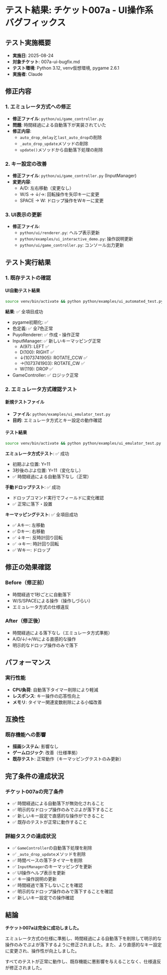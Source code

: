 # テスト結果: チケット007a - UI操作系バグフィックス

## テスト実施概要
- **実施日**: 2025-08-24
- **対象チケット**: 007a-ui-bugfix.md
- **テスト環境**: Python 3.12, venv仮想環境, pygame 2.6.1
- **実施者**: Claude

## 修正内容

### 1. エミュレータ方式への修正
- **修正ファイル**: `python/ui/game_controller.py`
- **問題**: 時間経過による自動落下が実装されていた
- **修正内容**:
  - `auto_drop_delay`と`last_auto_drop`の削除
  - `_auto_drop_update`メソッドの削除
  - `update()`メソッドから自動落下処理の削除

### 2. キー設定の改善
- **修正ファイル**: `python/ui/game_controller.py` (InputManager)
- **変更内容**:
  - A/D: 左右移動（変更なし）
  - W/S → ↓/→: 回転操作を矢印キーに変更
  - SPACE → W: ドロップ操作をWキーに変更

### 3. UI表示の更新
- **修正ファイル**: 
  - `python/ui/renderer.py`: ヘルプ表示更新
  - `python/examples/ui_interactive_demo.py`: 操作説明更新
  - `python/ui/game_controller.py`: コンソール出力更新

## テスト実行結果

### 1. 既存テストの確認

#### UI自動テスト結果
```bash
source venv/bin/activate && python python/examples/ui_automated_test.py
```

**結果**: ✅ 全項目成功
- pygame初期化: ✅
- 色定義: ✅ 全7色正常
- PuyoRenderer: ✅ 作成・操作正常
- InputManager: ✅ 新しいキーマッピング正常
  - A(97): LEFT ✅
  - D(100): RIGHT ✅
  - ↓(1073741905): ROTATE_CCW ✅
  - →(1073741903): ROTATE_CW ✅
  - W(119): DROP ✅
- GameController: ✅ ロジック正常

### 2. エミュレータ方式確認テスト

#### 新規テストファイル
- **ファイル**: `python/examples/ui_emulator_test.py`
- **目的**: エミュレータ方式とキー設定の動作確認

#### テスト結果
```bash
source venv/bin/activate && python python/examples/ui_emulator_test.py
```

**エミュレータ方式テスト**: ✅ 成功
- 初期ぷよ位置: Y=11
- 3秒後のぷよ位置: Y=11（変化なし）
- ✅ 時間経過による自動落下なし（正常）

**手動ドロップテスト**: ✅ 成功
- ドロップコマンド実行でフィールドに変化確認
- ✅ 正常に落下・設置

**キーマッピングテスト**: ✅ 全項目成功
- ✅ Aキー: 左移動
- ✅ Dキー: 右移動  
- ✅ ↓キー: 反時計回り回転
- ✅ →キー: 時計回り回転
- ✅ Wキー: ドロップ

## 修正の効果確認

### Before（修正前）
- 時間経過で1秒ごとに自動落下
- W/S/SPACEによる操作（操作しづらい）
- エミュレータ方式の仕様違反

### After（修正後）
- 時間経過による落下なし（エミュレータ方式準拠）
- A/D/↓/→/Wによる直感的な操作
- 明示的なドロップ操作のみで落下

## パフォーマンス

### 実行性能
- **CPU負荷**: 自動落下タイマー削除により軽減
- **レスポンス**: キー操作の応答性向上
- **メモリ**: タイマー関連変数削除による小幅改善

## 互換性

### 既存機能への影響
- **描画システム**: 影響なし
- **ゲームロジック**: 改善（仕様準拠）
- **既存テスト**: 正常動作（キーマッピングテストのみ更新）

## 完了条件の達成状況

### チケット007aの完了条件
- ✅ 時間経過による自動落下が無効化されること
- ✅ 明示的なドロップ操作のみでぷよが落下すること
- ✅ 新しいキー設定で直感的な操作ができること
- ✅ 既存のテストが正常に動作すること

### 詳細タスクの達成状況
- ✅ `GameController`の自動落下処理を削除
- ✅ `_auto_drop_update`メソッドを削除
- ✅ 時間ベースの落下タイマーを削除
- ✅ `InputManager`のキーマッピングを更新
- ✅ UI操作ヘルプ表示を更新
- ✅ キー操作説明の更新
- ✅ 時間経過で落下しないことを確認
- ✅ 明示的なドロップ操作のみで落下することを確認
- ✅ 新しいキー設定での操作確認

## 結論

**チケット007aは完全に成功しました。**

エミュレータ方式の仕様に準拠し、時間経過による自動落下を削除して明示的な操作のみでぷよが落下するように修正されました。また、より直感的なキー設定に変更され、操作性が向上しました。

すべてのテストが正常に動作し、既存機能に悪影響を与えることなく、仕様違反が修正されました。
